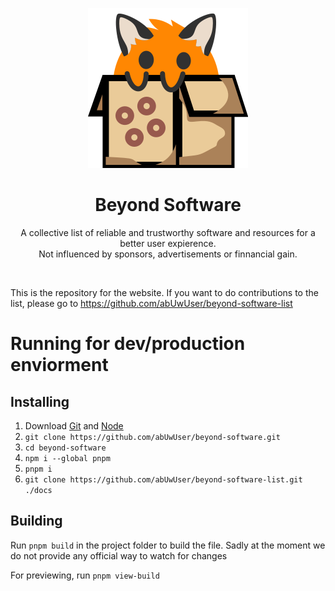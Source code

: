 <p align="center"><img src="assets/icons/icon.svg"/></p>
<h1 align="center">Beyond Software</h1>
<p align="center">
    A collective list of reliable and trustworthy software and resources for a better user expierence.<br>
    Not influenced by sponsors, advertisements or finnancial gain.
</p>

<br>

This is the repository for the website. If you want to do contributions to the list, please go to https://github.com/abUwUser/beyond-software-list

# Running for dev/production enviorment
## Installing
1. Download [Git](https://git-scm.com/) and [Node](https://nodejs.org/)
2. `git clone https://github.com/abUwUser/beyond-software.git`
3. `cd beyond-software`
4. `npm i --global pnpm`
5. `pnpm i`
6. `git clone https://github.com/abUwUser/beyond-software-list.git ./docs`

## Building
Run `pnpm build` in the project folder to build the file. Sadly at the moment we do not provide any official way to watch for changes

For previewing, run `pnpm view-build`